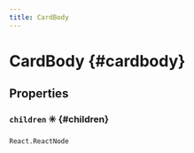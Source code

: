 ```yaml
---
title: CardBody
---
```



# CardBody  {#cardbody}








## Properties


### `children` ✳️  {#children}






```tsx title="Type"
React.ReactNode
```



